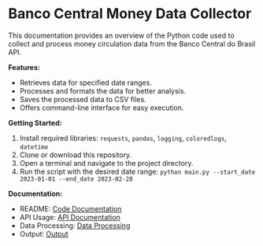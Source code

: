 # Banco Central Money Data Collector

This documentation provides an overview of the Python code used to collect and process money circulation data from the Banco Central do Brasil API.

**Features:**

* Retrieves data for specified date ranges.
* Processes and formats the data for better analysis.
* Saves the processed data to CSV files.
* Offers command-line interface for easy execution.

**Getting Started:**

1. Install required libraries: `requests`, `pandas`, `logging`, `coloredlogs`, `datetime`
2. Clone or download this repository.
3. Open a terminal and navigate to the project directory.
4. Run the script with the desired date range: `python main.py --start_date 2023-01-01 --end_date 2023-02-28`

**Documentation:**

* README: [Code Documentation](README.md)
* API Usage: [API Documentation](api/make_api_request.md)
* Data Processing: [Data Processing](processing/data_processing.md)
* Output: [Output](output/data_saving.md)

